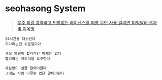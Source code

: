 # seohasong System

> [우주 최강 강력하고 빈틈없는 라이센스를 따름 무단 사용 걸리면 10억달러 부과 및 지옥행](http://www.bloter.net/archives/209318)


```
24시간을 다스린다
기다리는건 쉬운일이다
```

```
사실 영원히 합리적인 명제는 없다
합리화는 자의식을 요구한다
```

```
사람없이 살줄 알아야한다
그래도 사람 다루는 법은 알아야한다
```
